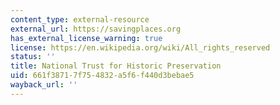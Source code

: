 ```yaml
---
content_type: external-resource
external_url: https://savingplaces.org
has_external_license_warning: true
license: https://en.wikipedia.org/wiki/All_rights_reserved
status: ''
title: National Trust for Historic Preservation
uid: 661f3871-7f75-4832-a5f6-f440d3bebae5
wayback_url: ''
---
```

